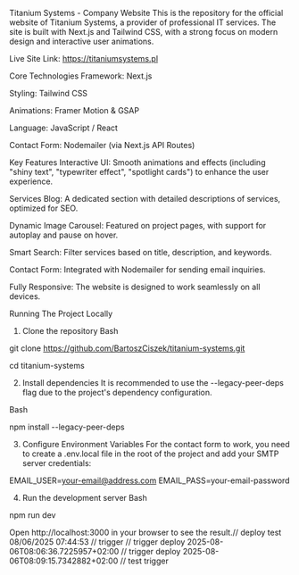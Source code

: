 Titanium Systems - Company Website
This is the repository for the official website of Titanium Systems, a provider of professional IT services. The site is built with Next.js and Tailwind CSS, with a strong focus on modern design and interactive user animations.

Live Site Link: https://titaniumsystems.pl

Core Technologies
Framework: Next.js

Styling: Tailwind CSS

Animations: Framer Motion & GSAP

Language: JavaScript / React

Contact Form: Nodemailer (via Next.js API Routes)

Key Features
Interactive UI: Smooth animations and effects (including "shiny text", "typewriter effect", "spotlight cards") to enhance the user experience.

Services Blog: A dedicated section with detailed descriptions of services, optimized for SEO.

Dynamic Image Carousel: Featured on project pages, with support for autoplay and pause on hover.

Smart Search: Filter services based on title, description, and keywords.

Contact Form: Integrated with Nodemailer for sending email inquiries.

Fully Responsive: The website is designed to work seamlessly on all devices.

Running The Project Locally

1. Clone the repository
Bash

git clone https://github.com/BartoszCiszek/titanium-systems.git

cd titanium-systems

2. Install dependencies
It is recommended to use the --legacy-peer-deps flag due to the project's dependency configuration.

Bash

npm install --legacy-peer-deps

3. Configure Environment Variables
For the contact form to work, you need to create a .env.local file in the root of the project and add your SMTP server credentials:

EMAIL_USER=your-email@address.com
EMAIL_PASS=your-email-password

4. Run the development server
Bash

npm run dev

Open http://localhost:3000 in your browser to see the result.// deploy test 08/06/2025 07:44:53
// trigger
// trigger deploy 2025-08-06T08:06:36.7225957+02:00
// trigger deploy 2025-08-06T08:09:15.7342882+02:00
// test trigger 

